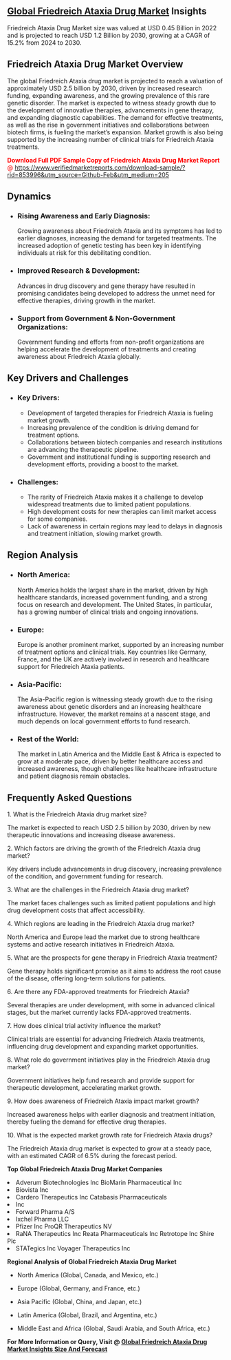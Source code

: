 <h2><a href="https://www.verifiedmarketreports.com/download-sample/?rid=853996&amp;utm_source=Github&amp;utm_medium=205" target="_blank">Global Friedreich Ataxia Drug Market</a> Insights</h2><p>Friedreich Ataxia Drug Market size was valued at USD 0.45 Billion in 2022 and is projected to reach USD 1.2 Billion by 2030, growing at a CAGR of 15.2% from 2024 to 2030.</p><p><h2>Friedreich Ataxia Drug Market Overview</h2> <p>The global Friedreich Ataxia drug market is projected to reach a valuation of approximately USD 2.5 billion by 2030, driven by increased research funding, expanding awareness, and the growing prevalence of this rare genetic disorder. The market is expected to witness steady growth due to the development of innovative therapies, advancements in gene therapy, and expanding diagnostic capabilities. The demand for effective treatments, as well as the rise in government initiatives and collaborations between biotech firms, is fueling the market’s expansion. Market growth is also being supported by the increasing number of clinical trials for Friedreich Ataxia treatments.</p> <p><p><span class=""><span style="color: #ff0000;"><strong>Download Full PDF Sample Copy of Friedreich Ataxia Drug Market Report</strong> @ </span><a href="https://www.verifiedmarketreports.com/download-sample/?rid=853996&amp;utm_source=Github-Feb&amp;utm_medium=205" target="_blank">https://www.verifiedmarketreports.com/download-sample/?rid=853996&amp;utm_source=Github-Feb&amp;utm_medium=205</a></span></p></p> <h2>Dynamics</h2> <ul> <li><h3>Rising Awareness and Early Diagnosis:</h3> Growing awareness about Friedreich Ataxia and its symptoms has led to earlier diagnoses, increasing the demand for targeted treatments. The increased adoption of genetic testing has been key in identifying individuals at risk for this debilitating condition.</li> <li><h3>Improved Research & Development:</h3> Advances in drug discovery and gene therapy have resulted in promising candidates being developed to address the unmet need for effective therapies, driving growth in the market.</li> <li><h3>Support from Government & Non-Government Organizations:</h3> Government funding and efforts from non-profit organizations are helping accelerate the development of treatments and creating awareness about Friedreich Ataxia globally.</li> </ul> <h2>Key Drivers and Challenges</h2> <ul> <li><h3>Key Drivers:</h3> <ul> <li>Development of targeted therapies for Friedreich Ataxia is fueling market growth.</li> <li>Increasing prevalence of the condition is driving demand for treatment options.</li> <li>Collaborations between biotech companies and research institutions are advancing the therapeutic pipeline.</li> <li>Government and institutional funding is supporting research and development efforts, providing a boost to the market.</li> </ul> </li> <li><h3>Challenges:</h3> <ul> <li>The rarity of Friedreich Ataxia makes it a challenge to develop widespread treatments due to limited patient populations.</li> <li>High development costs for new therapies can limit market access for some companies.</li> <li>Lack of awareness in certain regions may lead to delays in diagnosis and treatment initiation, slowing market growth.</li> </ul> </li> </ul> <h2>Region Analysis</h2> <ul> <li><h3>North America:</h3> North America holds the largest share in the market, driven by high healthcare standards, increased government funding, and a strong focus on research and development. The United States, in particular, has a growing number of clinical trials and ongoing innovations.</li> <li><h3>Europe:</h3> Europe is another prominent market, supported by an increasing number of treatment options and clinical trials. Key countries like Germany, France, and the UK are actively involved in research and healthcare support for Friedreich Ataxia patients.</li> <li><h3>Asia-Pacific:</h3> The Asia-Pacific region is witnessing steady growth due to the rising awareness about genetic disorders and an increasing healthcare infrastructure. However, the market remains at a nascent stage, and much depends on local government efforts to fund research.</li> <li><h3>Rest of the World:</h3> The market in Latin America and the Middle East & Africa is expected to grow at a moderate pace, driven by better healthcare access and increased awareness, though challenges like healthcare infrastructure and patient diagnosis remain obstacles.</li> </ul> <h2>Frequently Asked Questions</h2> <p>1. What is the Friedreich Ataxia drug market size?</p> <p>The market is expected to reach USD 2.5 billion by 2030, driven by new therapeutic innovations and increasing disease awareness.</p> <p>2. Which factors are driving the growth of the Friedreich Ataxia drug market?</p> <p>Key drivers include advancements in drug discovery, increasing prevalence of the condition, and government funding for research.</p> <p>3. What are the challenges in the Friedreich Ataxia drug market?</p> <p>The market faces challenges such as limited patient populations and high drug development costs that affect accessibility.</p> <p>4. Which regions are leading in the Friedreich Ataxia drug market?</p> <p>North America and Europe lead the market due to strong healthcare systems and active research initiatives in Friedreich Ataxia.</p> <p>5. What are the prospects for gene therapy in Friedreich Ataxia treatment?</p> <p>Gene therapy holds significant promise as it aims to address the root cause of the disease, offering long-term solutions for patients.</p> <p>6. Are there any FDA-approved treatments for Friedreich Ataxia?</p> <p>Several therapies are under development, with some in advanced clinical stages, but the market currently lacks FDA-approved treatments.</p> <p>7. How does clinical trial activity influence the market?</p> <p>Clinical trials are essential for advancing Friedreich Ataxia treatments, influencing drug development and expanding market opportunities.</p> <p>8. What role do government initiatives play in the Friedreich Ataxia drug market?</p> <p>Government initiatives help fund research and provide support for therapeutic development, accelerating market growth.</p> <p>9. How does awareness of Friedreich Ataxia impact market growth?</p> <p>Increased awareness helps with earlier diagnosis and treatment initiation, thereby fueling the demand for effective drug therapies.</p> <p>10. What is the expected market growth rate for Friedreich Ataxia drugs?</p> <p>The Friedreich Ataxia drug market is expected to grow at a steady pace, with an estimated CAGR of 6.5% during the forecast period.</p> </p><p><strong>Top Global Friedreich Ataxia Drug Market Companies</strong></p><div data-test-id=""><p><li>Adverum Biotechnologies Inc BioMarin Pharmaceutical Inc</li><li> Biovista Inc</li><li> Cardero Therapeutics Inc Catabasis Pharmaceuticals</li><li> Inc</li><li> Forward Pharma A/S</li><li> Ixchel Pharma LLC</li><li> Pfizer Inc ProQR Therapeutics NV</li><li> RaNA Therapeutics Inc Reata Pharmaceuticals Inc Retrotope Inc Shire Plc</li><li> STATegics Inc Voyager Therapeutics Inc</li></p><div><strong>Regional Analysis of&nbsp;Global Friedreich Ataxia Drug Market</strong></div><ul><li dir="ltr"><p dir="ltr">North America&nbsp;(Global, Canada, and Mexico, etc.)</p></li><li dir="ltr"><p dir="ltr">Europe (Global, Germany, and France, etc.)</p></li><li dir="ltr"><p dir="ltr">Asia Pacific&nbsp;(Global, China, and Japan, etc.)</p></li><li dir="ltr"><p dir="ltr">Latin America&nbsp;(Global, Brazil, and Argentina, etc.)</p></li><li dir="ltr">Middle East and Africa&nbsp;(Global, Saudi Arabia, and South Africa, etc.)</li></ul><p><strong>For More Information or Query, Visit @&nbsp;</strong><strong><a href="https://www.verifiedmarketreports.com/product/friedreich-ataxia-drug-market/?utm_source=Github&amp;utm_medium=205" target="_blank">Global Friedreich Ataxia Drug Market Insights Size And Forecast</a></strong></p></div>
